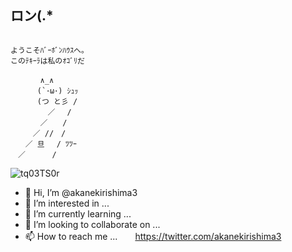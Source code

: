## ロン(.*

~~~

ようこそﾊﾞｰﾎﾞﾝﾊｳｽへ｡
このﾃｷｰﾗは私のｵｺﾞﾘだ

　　　　∧_∧
　　　 (`･ω･) ｼｭｯ
　 　　(つ と彡 /
　　　　　／　 /
　　　　／　　/
　　　／ //　/
　　／ 旦　 / ﾂﾂｰ
　／　　　 /

~~~

![tq03TS0r](https://user-images.githubusercontent.com/89263412/130250916-323a17db-fc65-4504-8830-8d5ddbeb93da.jpg)


- 👋 Hi, I’m @akanekirishima3
- 👀 I’m interested in ...
- 🌱 I’m currently learning ...
- 💞️ I’m looking to collaborate on ...
- 📫 How to reach me ...　　https://twitter.com/akanekirishima3

<!---
akanekirishima3/akanekirishima3 is a ✨ special ✨ repository because its `README.md` (this file) appears on your GitHub profile.
You can click the Preview link to take a look at your changes.
--->
